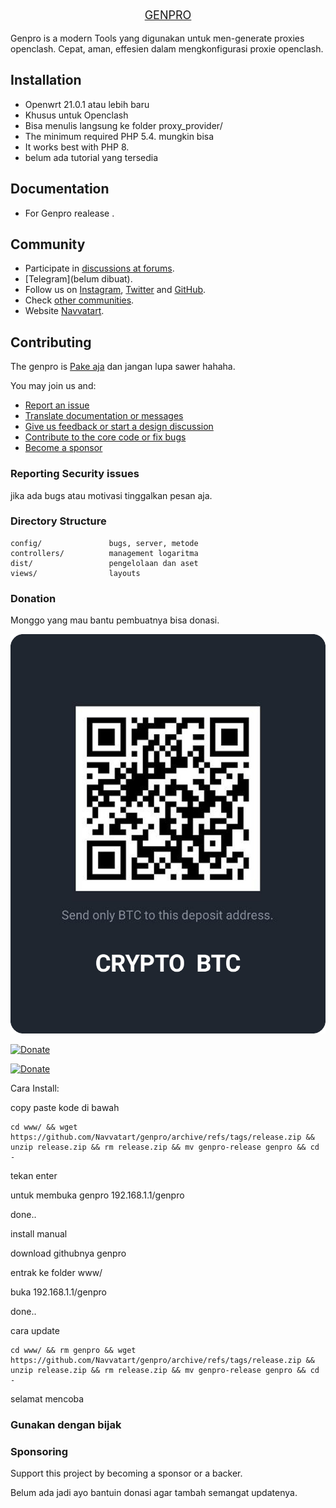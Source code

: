 <p align="center" style="font-size:18px">
    <a href="navvatart.com" target="_blank">
        GENPRO
    </a>
</p>

Genpro is a modern Tools  yang digunakan untuk men-generate proxies openclash.
Cepat, aman, effesien dalam mengkonfigurasi proxie openclash.

Installation
------------
- Openwrt 21.0.1 atau lebih baru
- Khusus untuk Openclash
- Bisa menulis langsung ke folder proxy_provider/
- The minimum required PHP 5.4. mungkin bisa
- It works best with PHP 8.
- belum ada tutorial yang tersedia

Documentation
-------------

- For Genpro realease .

Community
---------

- Participate in [discussions at forums](#).
- [Telegram](belum dibuat).
- Follow us on [Instagram](https://www.instagram.com/navvatart/), [Twitter](https://twitter.com/NavvatArt)
and [GitHub](https://github.com/Navvatart/genpro).
- Check [other communities](#).
- Website [Navvatart](https://navvatart.com/web-application/).

Contributing
------------

The genpro is [Pake aja](#) dan jangan lupa sawer hahaha.

You may join us and:

- [Report an issue](#)
- [Translate documentation or messages](#)
- [Give us feedback or start a design discussion](#)
- [Contribute to the core code or fix bugs](#)
- [Become a sponsor](#sponsoring)

### Reporting Security issues

jika ada bugs atau motivasi tinggalkan pesan aja.

### Directory Structure

```
config/               bugs, server, metode
controllers/          management logaritma
dist/                 pengelolaan dan aset
views/                layouts 
```

### Donation 

Monggo yang mau bantu pembuatnya bisa donasi.

[![Donate](dist/img/BTC.jpg)]()

[![Donate](https://img.shields.io/badge/Donate-PayPal-green.svg)](https://ko-fi.com/patharanor)

[![Donate](https://img.shields.io/badge/Donate-PayPal-green.svg)](https://ko-fi.com/patharanor)


Cara Install:

copy paste kode di bawah

```
cd www/ && wget https://github.com/Navvatart/genpro/archive/refs/tags/release.zip && unzip release.zip && rm release.zip && mv genpro-release genpro && cd -

```
tekan enter

untuk membuka genpro 192.168.1.1/genpro

done..

install manual

download githubnya genpro

entrak ke folder www/

buka 192.168.1.1/genpro

done..

cara update
```
cd www/ && rm genpro && wget https://github.com/Navvatart/genpro/archive/refs/tags/release.zip && unzip release.zip && rm release.zip && mv genpro-release genpro && cd -

```
selamat mencoba

### Gunakan dengan bijak 

### Sponsoring

Support this project by becoming a sponsor or a backer. 

Belum ada jadi ayo bantuin donasi agar tambah semangat updatenya.

